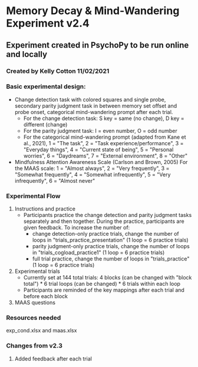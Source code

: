 # Memory Decay & Mind-Wandering Experiment v2.4
## Experiment created in PsychoPy to be run online and locally
### Created by Kelly Cotton 11/02/2021


### Basic experimental design:
* Change detection task with colored squares and single probe, secondary parity judgment task in between memory set offset and probe onset, categorical mind-wandering prompt after each trial.
	* For the change detection task: S key = same (no change), D key = different (change)
	* For the parity judgment task: I = even number, O = odd number
	* For the categorical mind-wandering prompt (adapted from Kane et al., 2021), 1 = "The task", 2 = "Task experience/performance", 3 = "Everyday things", 4 = "Current state of being", 5 = "Personal worries", 6 = "Daydreams", 7 = "External environment", 8 = "Other"
* Mindfulness Attention Awareness Scale (Carlson and Brown, 2005)
		For the MAAS scale: 1 = "Almost always", 2 = "Very frequently", 3 = "Somewhat frequently", 4 = "Somewhat infrequently", 5 = "Very infrequently", 6 = "Almost never"

### Experimental Flow
1. Instructions and practice
	* Participants practice the change detection and parity judgment tasks separately and then together. During the practice, participants are given feedback. To increase the number of:
		* change detection-only practice trials, change the number of loops in "trials_practice_presentation" (1 loop = 6 practice trials) 
		* parity judgment-only practice trials, change the number of loops in "trials_cogload_practice1" (1 loop = 6 practice trials)
		* full trial practice, change the number of loops in "trials_practice" (1 loop = 6 practice trials)
2. Experimental trials
	* Currently set at 144 total trials: 4 blocks (can be changed with "block total") * 6 trial loops (can be changed) * 6 trials within each loop
	* Participants are reminded of the key mappings after each trial and before each block
3. MAAS questions

### Resources needed
exp_cond.xlsx and maas.xlsx


### Changes from v2.3
1. Added feedback after each trial